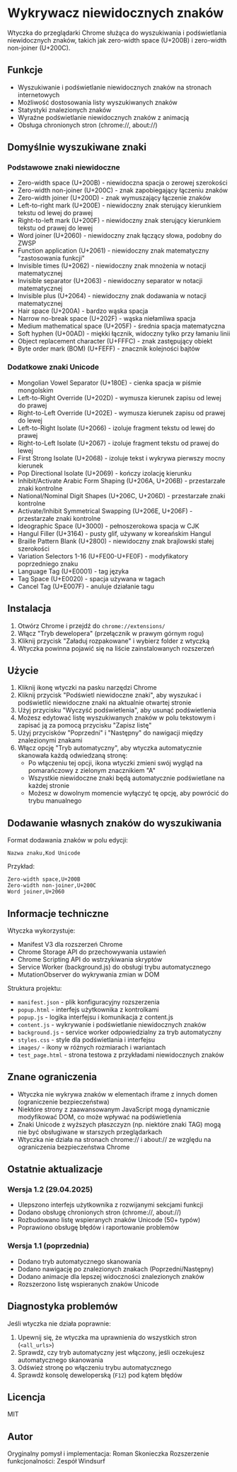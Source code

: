 # Wykrywacz niewidocznych znaków

Wtyczka do przeglądarki Chrome służąca do wyszukiwania i podświetlania niewidocznych znaków, takich jak zero-width space (U+200B) i zero-width non-joiner (U+200C).

## Funkcje

- Wyszukiwanie i podświetlanie niewidocznych znaków na stronach internetowych
- Możliwość dostosowania listy wyszukiwanych znaków
- Statystyki znalezionych znaków
- Wyraźne podświetlanie niewidocznych znaków z animacją
- Obsługa chronionych stron (chrome://, about://)

## Domyślnie wyszukiwane znaki

### Podstawowe znaki niewidoczne
- Zero-width space (U+200B) - niewidoczna spacja o zerowej szerokości
- Zero-width non-joiner (U+200C) - znak zapobiegający łączeniu znaków
- Zero-width joiner (U+200D) - znak wymuszający łączenie znaków
- Left-to-right mark (U+200E) - niewidoczny znak sterujący kierunkiem tekstu od lewej do prawej
- Right-to-left mark (U+200F) - niewidoczny znak sterujący kierunkiem tekstu od prawej do lewej
- Word joiner (U+2060) - niewidoczny znak łączący słowa, podobny do ZWSP
- Function application (U+2061) - niewidoczny znak matematyczny "zastosowania funkcji"
- Invisible times (U+2062) - niewidoczny znak mnożenia w notacji matematycznej
- Invisible separator (U+2063) - niewidoczny separator w notacji matematycznej
- Invisible plus (U+2064) - niewidoczny znak dodawania w notacji matematycznej
- Hair space (U+200A) - bardzo wąska spacja
- Narrow no-break space (U+202F) - wąska niełamliwa spacja
- Medium mathematical space (U+205F) - średnia spacja matematyczna
- Soft hyphen (U+00AD) - miękki łącznik, widoczny tylko przy łamaniu linii
- Object replacement character (U+FFFC) - znak zastępujący obiekt
- Byte order mark (BOM) (U+FEFF) - znacznik kolejności bajtów

### Dodatkowe znaki Unicode
- Mongolian Vowel Separator (U+180E) - cienka spacja w piśmie mongolskim
- Left-to-Right Override (U+202D) - wymusza kierunek zapisu od lewej do prawej
- Right-to-Left Override (U+202E) - wymusza kierunek zapisu od prawej do lewej
- Left-to-Right Isolate (U+2066) - izoluje fragment tekstu od lewej do prawej
- Right-to-Left Isolate (U+2067) - izoluje fragment tekstu od prawej do lewej
- First Strong Isolate (U+2068) - izoluje tekst i wykrywa pierwszy mocny kierunek
- Pop Directional Isolate (U+2069) - kończy izolację kierunku
- Inhibit/Activate Arabic Form Shaping (U+206A, U+206B) - przestarzałe znaki kontrolne
- National/Nominal Digit Shapes (U+206C, U+206D) - przestarzałe znaki kontrolne
- Activate/Inhibit Symmetrical Swapping (U+206E, U+206F) - przestarzałe znaki kontrolne
- Ideographic Space (U+3000) - pełnoszerokowa spacja w CJK
- Hangul Filler (U+3164) - pusty glif, używany w koreańskim Hangul
- Braille Pattern Blank (U+2800) - niewidoczny znak brajlowski stałej szerokości
- Variation Selectors 1-16 (U+FE00-U+FE0F) - modyfikatory poprzedniego znaku
- Language Tag (U+E0001) - tag języka
- Tag Space (U+E0020) - spacja używana w tagach
- Cancel Tag (U+E007F) - anuluje działanie tagu

## Instalacja

1. Otwórz Chrome i przejdź do `chrome://extensions/`
2. Włącz "Tryb dewelopera" (przełącznik w prawym górnym rogu)
3. Kliknij przycisk "Załaduj rozpakowane" i wybierz folder z wtyczką
4. Wtyczka powinna pojawić się na liście zainstalowanych rozszerzeń

## Użycie

1. Kliknij ikonę wtyczki na pasku narzędzi Chrome
2. Kliknij przycisk "Podświetl niewidoczne znaki", aby wyszukać i podświetlić niewidoczne znaki na aktualnie otwartej stronie
3. Użyj przycisku "Wyczyść podświetlenia", aby usunąć podświetlenia
4. Możesz edytować listę wyszukiwanych znaków w polu tekstowym i zapisać ją za pomocą przycisku "Zapisz listę"
5. Użyj przycisków "Poprzedni" i "Następny" do nawigacji między znalezionymi znakami
6. Włącz opcję "Tryb automatyczny", aby wtyczka automatycznie skanowała każdą odwiedzaną stronę:
   - Po włączeniu tej opcji, ikona wtyczki zmieni swój wygląd na pomarańczowy z zielonym znacznikiem "A"
   - Wszystkie niewidoczne znaki będą automatycznie podświetlane na każdej stronie
   - Możesz w dowolnym momencie wyłączyć tę opcję, aby powrócić do trybu manualnego

## Dodawanie własnych znaków do wyszukiwania

Format dodawania znaków w polu edycji:
```
Nazwa znaku,Kod Unicode
```

Przykład:
```
Zero-width space,U+200B
Zero-width non-joiner,U+200C
Word joiner,U+2060
```

## Informacje techniczne

Wtyczka wykorzystuje:
- Manifest V3 dla rozszerzeń Chrome
- Chrome Storage API do przechowywania ustawień
- Chrome Scripting API do wstrzykiwania skryptów
- Service Worker (background.js) do obsługi trybu automatycznego
- MutationObserver do wykrywania zmian w DOM

Struktura projektu:
- `manifest.json` - plik konfiguracyjny rozszerzenia
- `popup.html` - interfejs użytkownika z kontrolkami
- `popup.js` - logika interfejsu i komunikacja z content.js
- `content.js` - wykrywanie i podświetlanie niewidocznych znaków
- `background.js` - service worker odpowiedzialny za tryb automatyczny
- `styles.css` - style dla podświetlania i interfejsu
- `images/` - ikony w różnych rozmiarach i wariantach
- `test_page.html` - strona testowa z przykładami niewidocznych znaków

## Znane ograniczenia

- Wtyczka nie wykrywa znaków w elementach iframe z innych domen (ograniczenie bezpieczeństwa)
- Niektóre strony z zaawansowanym JavaScript mogą dynamicznie modyfikować DOM, co może wpływać na podświetlenia
- Znaki Unicode z wyższych płaszczyzn (np. niektóre znaki TAG) mogą nie być obsługiwane w starszych przeglądarkach
- Wtyczka nie działa na stronach chrome:// i about:// ze względu na ograniczenia bezpieczeństwa Chrome

## Ostatnie aktualizacje

### Wersja 1.2 (29.04.2025)
- Ulepszono interfejs użytkownika z rozwijanymi sekcjami funkcji
- Dodano obsługę chronionych stron (chrome://, about://)
- Rozbudowano listę wspieranych znaków Unicode (50+ typów)
- Poprawiono obsługę błędów i raportowanie problemów

### Wersja 1.1 (poprzednia)
- Dodano tryb automatycznego skanowania
- Dodano nawigację po znalezionych znakach (Poprzedni/Następny)
- Dodano animacje dla lepszej widoczności znalezionych znaków
- Rozszerzono listę wspieranych znaków Unicode

## Diagnostyka problemów

Jeśli wtyczka nie działa poprawnie:
1. Upewnij się, że wtyczka ma uprawnienia do wszystkich stron (`<all_urls>`)
2. Sprawdź, czy tryb automatyczny jest włączony, jeśli oczekujesz automatycznego skanowania
3. Odśwież stronę po włączeniu trybu automatycznego
4. Sprawdź konsolę deweloperską (`F12`) pod kątem błędów

## Licencja

MIT

## Autor

Oryginalny pomysł i implementacja: Roman Skonieczka
Rozszerzenie funkcjonalności: Zespół Windsurf
